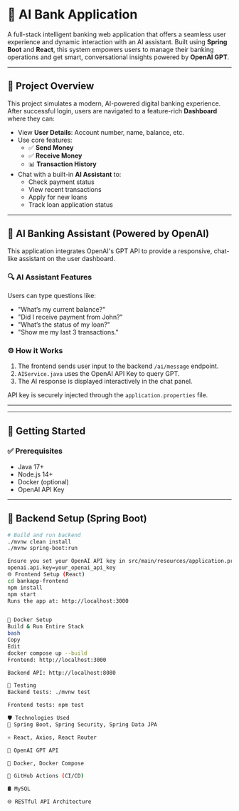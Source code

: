# 🏦 AI Bank Application

A full-stack intelligent banking web application that offers a seamless user experience and dynamic interaction with an AI assistant. Built using **Spring Boot** and **React**, this system empowers users to manage their banking operations and get smart, conversational insights powered by **OpenAI GPT**.

---

## 📌 Project Overview

This project simulates a modern, AI-powered digital banking experience. After successful login, users are navigated to a feature-rich **Dashboard** where they can:

- View **User Details**: Account number, name, balance, etc.  
- Use core features:
  - ✅ **Send Money**
  - ✅ **Receive Money**
  - 📊 **Transaction History**
- Chat with a built-in **AI Assistant** to:
  - Check payment status
  - View recent transactions
  - Apply for new loans
  - Track loan application status

---

## 🧠 AI Banking Assistant (Powered by OpenAI)

This application integrates OpenAI's GPT API to provide a responsive, chat-like assistant on the user dashboard.

### 🔍 AI Assistant Features

Users can type questions like:

- "What’s my current balance?"
- "Did I receive payment from John?"
- "What’s the status of my loan?"
- "Show me my last 3 transactions."

### ⚙️ How it Works

1. The frontend sends user input to the backend `/ai/message` endpoint.
2. `AIService.java` uses the OpenAI API Key to query GPT.
3. The AI response is displayed interactively in the chat panel.

API key is securely injected through the `application.properties` file.

---


---

## 🚀 Getting Started

### ✅ Prerequisites

- Java 17+
- Node.js 14+
- Docker (optional)
- OpenAI API Key

---

## 🔧 Backend Setup (Spring Boot)

```bash
# Build and run backend
./mvnw clean install
./mvnw spring-boot:run

Ensure you set your OpenAI API key in src/main/resources/application.properties:
openai.api.key=your_openai_api_key
🌐 Frontend Setup (React)
cd bankapp-frontend
npm install
npm start
Runs the app at: http://localhost:3000


🐳 Docker Setup
Build & Run Entire Stack
bash
Copy
Edit
docker compose up --build
Frontend: http://localhost:3000

Backend API: http://localhost:8080

🧪 Testing
Backend tests: ./mvnw test

Frontend tests: npm test

🛡️ Technologies Used
🔧 Spring Boot, Spring Security, Spring Data JPA

⚛️ React, Axios, React Router

🧠 OpenAI GPT API

🐳 Docker, Docker Compose

🧪 GitHub Actions (CI/CD)

🛢️ MySQL

🌐 RESTful API Architecture


